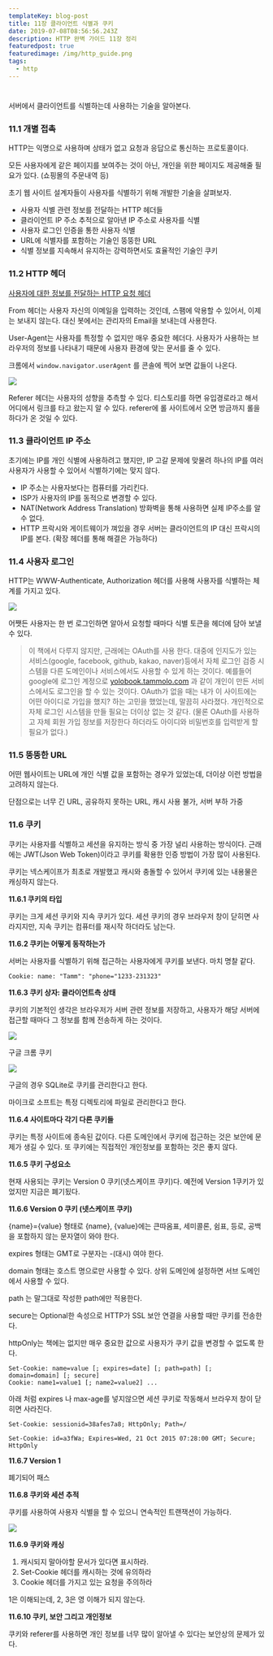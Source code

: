 ```yaml
---
templateKey: blog-post
title: 11장 클라이언트 식별과 쿠키
date: 2019-07-08T08:56:56.243Z
description: HTTP 완벽 가이드 11장 정리
featuredpost: true
featuredimage: /img/http_guide.png
tags:
  - http
---
```

#

서버에서 클라이언트를 식별하는데 사용하는 기술을 알아본다.

### 11.1 개별 접촉

HTTP는 익명으로 사용하며 상태가 없고 요청과 응답으로 통신하는 프로토콜이다. 

모든 사용자에게 같은 페이지를 보여주는 것이 아닌, 개인을 위한 페이지도 제공해줄 필요가 있다. (쇼핑몰의 주문내역 등)

초기 웹 사이트 설계자들이 사용자를 식별하기 위해 개발한 기술을 살펴보자.

- 사용자 식별 관련 정보를 전달하는 HTTP 헤더들
- 클라이언트 IP 주소 추적으로 알아낸 IP 주소로 사용자를 식별
- 사용자 로그인 인증을 통한 사용자 식별
- URL에 식별자를 포함하는 기술인 뚱뚱한 URL
- 식별 정보를 지속해서 유지하는 강력하면서도 효율적인 기술인 쿠키

### 11.2 HTTP 헤더

[사용자에 대한 정보를 전달하는 HTTP 요청 헤더](https://www.notion.so/d8e8ea496ada480ca09d02043ddc9dbb)

From 헤더는 사용자 자신의 이메일을 입력하는 것인데, 스팸에 악용할 수 있어서, 이제는 보내지 않는다. 대신 봇에서는 관리자의 Email을 보내는데 사용한다.

User-Agent는 사용자를 특정할 수 없지만 매우 중요한 헤더다. 사용자가 사용하는 브라우저의 정보를 나타내기 때문에 사용자 환경에 맞는 문서를 줄 수 있다.

크롬에서 `window.navigator.userAgent` 를 콘솔에 찍어 보면 값들이 나온다.

![](_2019-06-30__11-fe265070-4a3e-4fc3-a7d3-c1361c183fb5.13.06.png)

Referer 헤더는 사용자의 성향을 추측할 수 있다. 티스토리를 하면 유입경로라고 해서 어디에서 링크를 타고 왔는지 알 수 있다. referer에 롤 사이트에서 오면 방금까지 롤을 하다가 온 것일 수 있다.

### 11.3 클라이언트 IP 주소

초기에는 IP를 개인 식별에 사용하려고 했지만, IP 고갈 문제에 맞물려 하나의 IP를 여러 사용자가 사용할 수 있어서 식별하기에는 맞지 않다.

- IP 주소는 사용자보다는 컴퓨터를 가리킨다.
- ISP가 사용자의 IP를 동적으로 변경할 수 있다.
- NAT(Network Address Translation) 방화벽을 통해 사용하면 실제 IP주소를 알 수 없다.
- HTTP 프락시와 게이트웨이가 껴있을 경우 서버는 클라이언트의 IP 대신 프락시의 IP를 본다. (확장 헤더를 통해 해결은 가능하다)

### 11.4 사용자 로그인

HTTP는 WWW-Authenticate, Authorization 헤더를 사용해 사용자를 식별하는 체계를 가지고 있다.

![](Untitled-7203faa4-923b-4312-b73b-23dd0c3f978b.png)

어쨋든 사용자는 한 번 로그인하면 알아서 요청할 때마다 식별 토큰을 헤더에 담아 보낼수 있다.

> 이 책에서 다루지 않지만, 근래에는 OAuth를 사용 한다. 대중에 인지도가 있는 서비스(google, facebook, github, kakao, naver)등에서 자체 로그인 검증 시스템을 다른 도메인이나 서비스에서도 사용할 수 있게 하는 것이다. 예를들어 google에 로그인 계정으로 [yolobook.tammolo.com](http://yolobook.tammolo.com/) 과 같이 개인이 만든 서비스에서도 로그인을 할 수 있는 것이다.
OAuth가 없을 때는 내가 이 사이트에는 어떤 아이디로 가입을 했지? 하는 고민을 했었는데, 말끔히 사라졌다. 개인적으로 자체 로그인 시스템을 만들 필요는 더이상 없는 것 같다. (물론 OAuth를 사용하고 자체 회원 가입 정보를 저장한다 하더라도 아이디와 비밀번호를 입력받게 할 필요가 없다.)

### 11.5 뚱뚱한 URL

어떤 웹사이트는 URL에 개인 식별 값을 포함하는 경우가 있었는데, 더이상 이런 방법을 고려하지 않는다.

단점으로는 너무 긴 URL, 공유하지 못하는 URL, 캐시 사용 불가, 서버 부하 가중

### 11.6 쿠키

쿠키는 사용자를 식별하고 세션을 유지하는 방식 중 가장 널리 사용하는 방식이다. 근래에는 JWT(Json Web Token)이라고 쿠키를 확용한 인증 방법이 가장 많이 사용된다.

 쿠키는 넥스케이프가 최초로 개발했고 캐시와 충돌할 수 있어서 쿠키에 있는 내용물은 캐싱하지 않는다.

**11.6.1 쿠키의 타입**

쿠키는 크게 세션 쿠키와 지속 쿠키가 있다. 세션 쿠키의 경우 브라우저 창이 닫히면 사라지지만, 지속 쿠키는 컴퓨터를 재시작 하더라도 남는다.

**11.6.2 쿠키는 어떻게 동작하는가**

서버는 사용자를 식별하기 위해 접근하는 사용자에게 쿠키를 보낸다. 마치 명찰 같다.

    Cookie: name: "Tamm": "phone="1233-231323"

**11.6.3 쿠키 상자: 클라이언트측 상태**

쿠키의 기본적인 생각은 브라우저가 서버 관련 정보를 저장하고, 사용자가 해당 서버에 접근할 때마다 그 정보를 함께 전송하게 하는 것이다.

![](Untitled-952601c9-ba42-40e8-912f-83f46ad18c4a.png)

구글 크롬 쿠키

![](_2019-06-30__11-70e54c23-e00a-4ca1-ad6c-deaa1c8232c1.43.23.png)

구글의 경우 SQLite로 쿠키를 관리한다고 한다.

마이크로 소프트는 특정 디렉토리에 파일로 관리한다고 한다.

**11.6.4 사이트마다 각기 다른 쿠키들**

쿠키는 특정 사이트에 종속된 값이다. 다른 도메인에서 쿠키에 접근하는 것은 보안에 문제가 생길 수 있다. 또 쿠키에는 직접적인 개인정보를 포함하는 것은 좋지 않다.

**11.6.5 쿠키 구성요소**

현재 사용되는 쿠키는 Version 0 쿠키(넷스케이프 쿠키)다. 예전에 Version 1쿠키가 있었지만 지금은 폐기됬다.

**11.6.6 Version 0 쿠키 (넷스케이프 쿠키)**

{name}={value} 형태로 {name}, {value}에는 큰따옴표, 세미콜론, 쉼표, 등로, 공백을 포함하지 않는 문자열이 와야 한다.

expires 형태는 GMT로 구분자는 -(대시) 여야 한다.

domain 형태는 호스트 명으로만 사용할 수 있다. 상위 도메인에 설정하면 서브 도메인에서 사용할 수 있다.

path 는 말그대로 작성한 path에만 적용한다.

secure는 Optional한 속성으로 HTTP가 SSL 보안 연결을 사용할 때만 쿠키를 전송한다.

httpOnly는 책에는 없지만 매우 중요한 값으로 사용자가 쿠키 값을 변경할 수 없도록 한다.

    Set-Cookie: name=value [; expires=date] [; path=path] [; domain=domain] [; secure]
    Cookie: name1=value1 [; name2=value2] ...

아래 처럼 expires 나 max-age를 넣지않으면 세션 쿠키로 작동해서 브라우저 창이 닫히면 사라진다.

    Set-Cookie: sessionid=38afes7a8; HttpOnly; Path=/

    Set-Cookie: id=a3fWa; Expires=Wed, 21 Oct 2015 07:28:00 GMT; Secure; HttpOnly

**11.6.7 Version 1**

폐기되어 패스

**11.6.8 쿠키와 세션 추적**

쿠키를 사용하여 사용자 식별을 할 수 있으니 연속적인 트랜잭션이 가능하다.

![](Untitled-a2b62cb7-dbca-4d89-80c5-47e8be4e011b.png)

**11.6.9 쿠키와 캐싱**

1. 캐시되지 말아야할 문서가 있다면 표시하라.
2. Set-Cookie 헤더를 캐시하는 것에 유의하라
3. Cookie 헤더를 가지고 있는 요청을 주의하라

1은 이해되는데, 2, 3은 영 이해가 되지 않는다.

**11.6.10 쿠키, 보안 그리고 개인정보**

쿠키와 referer를 사용하면 개인 정보를 너무 많이 알아낼 수 있다는 보안상의 문제가 있다.
